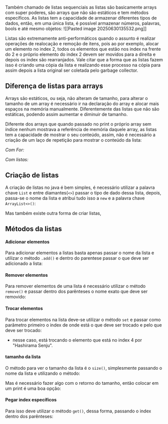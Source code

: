 Também chamado de listas sequenciais as listas são basicamente arrays com super poderes, são arrays que não são estáticos e tem métodos específicos. As listas tem a capacidade de armazenar diferentes tipos de dados, então, em uma única lista, é possível armazenar números, palavras, bools e até mesmo objetos:
![[Pasted image 20250630135532.png]]


Listas são extremamente anti-performáticos quando o assunto é realizar operações de realocação e remoção de itens, pois ao por exemplo, alocar um elemento no index 2, todos os elementos que estão nos index na frente do 2 e o próprio elemento do index 2 devem ser movidos para a direita e depois os index são rearranjados.
Vale citar que a forma que as listas fazem isso é criando uma cópia da lista e realizando esse processo na cópia para assim depois a lista original ser coletada pelo garbage collector.


## Diferença de listas para arrays
Arrays são estáticos, ou seja, não alteram de tamanho, para alterar o tamanho de um array é necessário ir na declaração do array e alocar mais espaços na memória manualmente.
Diferentemente das listas que não são estáticas, podendo assim aumentar e diminuir de tamanho.


Diferente dos arrays que quando passado no print o próprio array sem índice nenhum mostrava a referência de memória daquele array, as listas tem a capacidade de mostrar o seu conteúdo, assim, não é necessário a criação de um laço de repetição para mostrar o conteúdo da lista:

*Com For:*





*Com listas:*





## Criação de listas
A criação de listas no java é bem simples, é necessário utilizar a palavra chave `List` e entre diamantes(`<>`) passar o tipo de dado dessa lista, depois, passa-se o nome da lista e atribui tudo isso a `new` e a palavra chave `ArrayList<>()`:



Mas também existe outra forma de criar listas,


## Métodos da listas

#### Adicionar elementos
Para adicionar elementos a listas basta apenas passar o nome da lista e utilizar o método `.add()` e dentro do parentese passar o que deve ser adicionado a lista:


#### Remover elementos
Para remover elementos de uma lista é necessário utilizar o método `remove()` e passar dentro dos parênteses o nome exato que deve ser removido:



#### Trocar elementos
Para trocar elementos na lista deve-se utilizar o método `set` e passar como parâmetro primeiro o index de onde está o que deve ser trocado e pelo que deve ser trocado:

- nesse caso, está trocando o elemento que está no index 4 por "Hashirama Senju".


#### tamanho da lista
O método para ver o tamanho da lista é o `size()`, simplesmente passando o nome da lista e utilizando o método:


Mas é necessário fazer algo com o retorno do tamanho, então colocar em um print é uma boa opção:


#### Pegar index específicos
Para isso deve utilizar o método `get()`, dessa forma, passando o index dentro dos parênteses:

